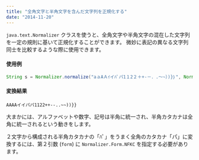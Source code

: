 ```yaml
---
title: "全角文字と半角文字を含んだ文字列を正規化する"
date: "2014-11-20"
---
```


`java.text.Normalizer` クラスを使うと、全角文字や半角文字の混在した文字列を一定の規則に基いて正規化することができます。
微妙に表記の異なる文字列同士を比較するような際に使用できます。

#### 使用例
~~~ java
String s = Normalizer.normalize("aａAＡｲイﾊﾟパ1１2２＋+-－．.～~）)}｝", Normalizer.Form.NFKC);
~~~

#### 変換結果

~~~
AAAAイイパパ1122++--..~~))}}
~~~

大まかには、アルファベットや数字、記号は半角に統一され、半角カタカナは全角に統一されるという動きをします。

２文字から構成される半角カタカナの「ﾊﾟ」をうまく全角のカタカナ「パ」に変換するには、第２引数 (`form`) に `Normalizer.Form.NFKC` を指定する必要があります。

